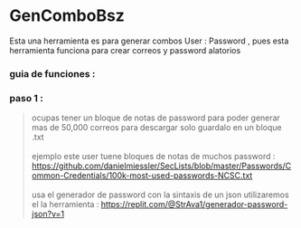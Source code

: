 # GenComboBsz
Esta una herramienta es para generar combos User : Password , pues esta herramienta funciona para crear correos y password alatorios 
### guia de funciones :
### paso 1 :
> ocupas tener un bloque de notas de password para poder generar mas de 50,000 correos para descargar solo guardalo en un bloque .txt
<br></br>
> ejemplo este user tuene bloques de notas de muchos password : https://github.com/danielmiessler/SecLists/blob/master/Passwords/Common-Credentials/100k-most-used-passwords-NCSC.txt
<br></br>
> usa el generador de password con la sintaxis de un json utilizaremos el la herramienta : https://replit.com/@StrAva1/generador-password-json?v=1
